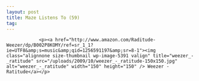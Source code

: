 ```yaml
---
layout: post
title: Maze Listens To (59)
tag: 
---
```



                <p><a href="http://www.amazon.com/Raditude-Weezer/dp/B002P8KOMY/ref=sr_1_1?ie=UTF8&amp;s=music&amp;qid=1256591197&amp;sr=8-1"><img class="alignnone size-thumbnail wp-image-5391 valign" title="weezer_-_ratitude" src="/uploads/2009/10/weezer_-_ratitude-150x150.jpg" alt="weezer_-_ratitude" width="150" height="150" /> Weezer - Ratitude</a></p>
            
